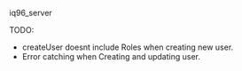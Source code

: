 iq96_server


TODO:
 - createUser doesnt include Roles when creating new user.
 - Error catching when Creating and updating user.
